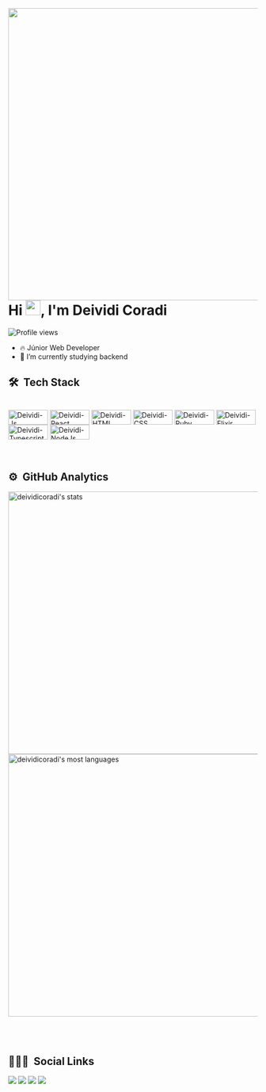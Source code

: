 <img align="right" height="590em" src="https://raw.githubusercontent.com/gist/deividicoradi/907813cd956e7b11e276ae1bbaf1f4d2/raw/f962cb9fe02d46068e0e52627f1eff65684b251c/githubcard.svg"/>
<h1 align="left">Hi <img src="https://raw.githubusercontent.com/kaueMarques/kaueMarques/master/hi.gif" width="30px">, I'm Deividi Coradi</h1>
<p align="left"> <img src="https://komarev.com/ghpvc/?username=deividicoradi&color=yellow" alt="Profile views" /> </p>
 
- 🔥  Júnior Web Developer
- 🔭  I’m currently studying backend

## 🛠 &nbsp;Tech Stack

<div style="display: inline_block"><br>
  <img align="center" alt="Deividi-Js" height="30" width="80" src="https://img.shields.io/badge/JavaScript-F7DF1E?style=for-the-badge&logo=javascript&logoColor=black">
 <img align="center" alt="Deividi-React" height="30" width="80" src="https://img.shields.io/badge/React-20232A?style=for-the-badge&logo=react&logoColor=61DAFB">
  <img align="center" alt="Deividi-HTML" height="30" width="80" src="https://img.shields.io/badge/HTML5-E34F26?style=for-the-badge&logo=html5&logoColor=white">
  <img align="center" alt="Deividi-CSS" height="30" width="80" src="https://img.shields.io/badge/CSS-239120?&style=for-the-badge&logo=css3&logoColor=white">
   <img align="center" alt="Deividi-Ruby" height="30" width="80" src="https://img.shields.io/badge/Ruby-CC342D?style=for-the-badge&logo=ruby&logoColor=white">
  <img align="center" alt="Deividi-Elixir" height="30" width="80" src="https://img.shields.io/badge/Elixir-4B275F?style=for-the-badge&logo=elixir&logoColor=white">
  <img align="center" alt="Deividi-Typescript" height="30" width="80" src="https://img.shields.io/badge/TypeScript-007ACC?style=for-the-badge&logo=typescript&logoColor=white">
  <img align="center" alt="Deividi-NodeJs" height="30" width="80" src="https://img.shields.io/badge/Node.js-43853D?style=for-the-badge&logo=node.js&logoColor=white">
</div>
<br><br> 

## ⚙️ &nbsp;GitHub Analytics
<p align="left">
<img width="530em" src="https://github-readme-stats.vercel.app/api?username=deividicoradi&show_icons=true&theme=vision-aura" alt="deividicoradi's stats"/>
<img width="530em" src="https://github-readme-stats.vercel.app/api/top-langs/?username=deividicoradi&layout=compact&theme=vision-aura" alt="deividicoradi's most languages"/>
</p>
<br><br>         

## 👨🏽‍🦲 &nbsp;Social Links

<div>
  <a href="https://instagram.com/deividicoradi" target="_blank"><img src="https://img.shields.io/badge/-Instagram-%23E4405F?style=for-the-badge&logo=instagram&logoColor=white" target="_blank"></a>
 <a href="https://discord.com/channels/789888698673922078/860776558154219530" target="_blank"><img src="https://img.shields.io/badge/Discord-7289DA?style=for-the-badge&logo=discord&logoColor=white" target="_blank"></a> 
  <a href = "mailto:deividi.coradii@gmail.com"><img src="https://img.shields.io/badge/-Gmail-%23333?style=for-the-badge&logo=gmail&logoColor=white" target="_blank"></a>
  <a href="https://www.linkedin.com/in/deividi-coradi-92757b1a3" target="_blank"><img src="https://img.shields.io/badge/-LinkedIn-%230077B5?style=for-the-badge&logo=linkedin&logoColor=white" target="_blank"></a> 
  
</div>
